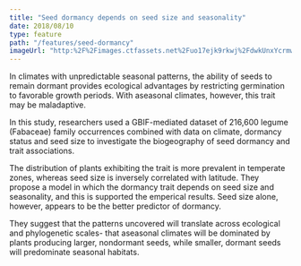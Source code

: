 ```yaml
---
title: "Seed dormancy depends on seed size and seasonality"
date: 2018/08/10
type: feature
path: "/features/seed-dormancy"
imageUrl: "http:%2F%2Fimages.ctfassets.net%2Fuo17ejk9rkwj%2FdwkUnxYcrmw8S24cUkWwg%2Feb6abfa78a78c08e49d14e040ac7e39f%2FMontigena_novae-zelandiae.jpg"
---
```

In climates with unpredictable seasonal patterns, the ability of seeds to remain dormant provides ecological advantages by restricting germination to favorable growth periods. With aseasonal climates, however, this trait may be maladaptive.

In this study, researchers used a GBIF-mediated dataset of 216,600 legume (Fabaceae) family occurrences combined with data on climate, dormancy status and seed size to investigate the biogeography of seed dormancy and trait associations.

The distribution of plants exhibiting the trait is more prevalent in temperate zones, whereas seed size is inversely correlated with latitude. They propose a model in which the dormancy trait depends on seed size and seasonality, and this is supported the emperical results. Seed size alone, however, appears to be the better predictor of dormancy.

They suggest that the patterns uncovered will translate across ecological and phylogenetic scales- that aseasonal climates will be dominated by plants producing larger, nondormant seeds, while smaller, dormant seeds will predominate seasonal habitats.
